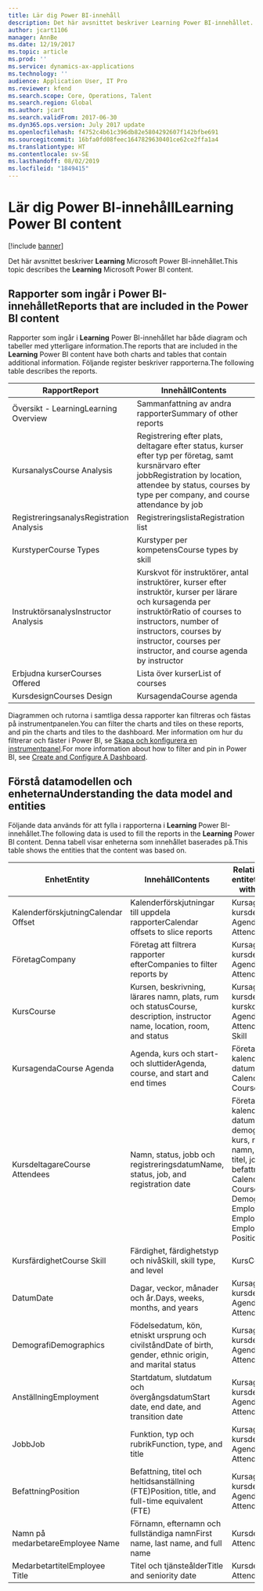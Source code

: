 ```yaml
---
title: Lär dig Power BI-innehåll
description: Det här avsnittet beskriver Learning Power BI-innehållet.
author: jcart1106
manager: AnnBe
ms.date: 12/19/2017
ms.topic: article
ms.prod: ''
ms.service: dynamics-ax-applications
ms.technology: ''
audience: Application User, IT Pro
ms.reviewer: kfend
ms.search.scope: Core, Operations, Talent
ms.search.region: Global
ms.author: jcart
ms.search.validFrom: 2017-06-30
ms.dyn365.ops.version: July 2017 update
ms.openlocfilehash: f4752c4b61c396db82e5804292607f142bfbe691
ms.sourcegitcommit: 16bfa0fd08feec1647829630401ce62ce2ffa1a4
ms.translationtype: HT
ms.contentlocale: sv-SE
ms.lasthandoff: 08/02/2019
ms.locfileid: "1849415"
---
```

# <a name="learning-power-bi-content"></a><span data-ttu-id="2f80e-103">Lär dig Power BI-innehåll</span><span class="sxs-lookup"><span data-stu-id="2f80e-103">Learning Power BI content</span></span>

[!include [banner](../includes/banner.md)]

<span data-ttu-id="2f80e-104">Det här avsnittet beskriver **Learning** Microsoft Power BI-innehållet.</span><span class="sxs-lookup"><span data-stu-id="2f80e-104">This topic describes the **Learning** Microsoft Power BI content.</span></span>

## <a name="reports-that-are-included-in-the-power-bi-content"></a><span data-ttu-id="2f80e-105">Rapporter som ingår i Power BI-innehållet</span><span class="sxs-lookup"><span data-stu-id="2f80e-105">Reports that are included in the Power BI content</span></span>

<span data-ttu-id="2f80e-106">Rapporter som ingår i **Learning** Power BI-innehållet har både diagram och tabeller med ytterligare information.</span><span class="sxs-lookup"><span data-stu-id="2f80e-106">The reports that are included in the **Learning** Power BI content have both charts and tables that contain additional information.</span></span> <span data-ttu-id="2f80e-107">Följande register beskriver rapporterna.</span><span class="sxs-lookup"><span data-stu-id="2f80e-107">The following table describes the reports.</span></span>

| <span data-ttu-id="2f80e-108">Rapport</span><span class="sxs-lookup"><span data-stu-id="2f80e-108">Report</span></span>                | <span data-ttu-id="2f80e-109">Innehåll</span><span class="sxs-lookup"><span data-stu-id="2f80e-109">Contents</span></span> |
|-----------------------|----------|
| <span data-ttu-id="2f80e-110">Översikt - Learning</span><span class="sxs-lookup"><span data-stu-id="2f80e-110">Learning Overview</span></span>     | <span data-ttu-id="2f80e-111">Sammanfattning av andra rapporter</span><span class="sxs-lookup"><span data-stu-id="2f80e-111">Summary of other reports</span></span> |
| <span data-ttu-id="2f80e-112">Kursanalys</span><span class="sxs-lookup"><span data-stu-id="2f80e-112">Course Analysis</span></span>       | <span data-ttu-id="2f80e-113">Registrering efter plats, deltagare efter status, kurser efter typ per företag, samt kursnärvaro efter jobb</span><span class="sxs-lookup"><span data-stu-id="2f80e-113">Registration by location, attendee by status, courses by type per company, and course attendance by job</span></span> |
| <span data-ttu-id="2f80e-114">Registreringsanalys</span><span class="sxs-lookup"><span data-stu-id="2f80e-114">Registration Analysis</span></span> | <span data-ttu-id="2f80e-115">Registreringslista</span><span class="sxs-lookup"><span data-stu-id="2f80e-115">Registration list</span></span> |
| <span data-ttu-id="2f80e-116">Kurstyper</span><span class="sxs-lookup"><span data-stu-id="2f80e-116">Course Types</span></span>          | <span data-ttu-id="2f80e-117">Kurstyper per kompetens</span><span class="sxs-lookup"><span data-stu-id="2f80e-117">Course types by skill</span></span> |
| <span data-ttu-id="2f80e-118">Instruktörsanalys</span><span class="sxs-lookup"><span data-stu-id="2f80e-118">Instructor Analysis</span></span>   | <span data-ttu-id="2f80e-119">Kurskvot för instruktörer, antal instruktörer, kurser efter instruktör, kurser per lärare och kursagenda per instruktör</span><span class="sxs-lookup"><span data-stu-id="2f80e-119">Ratio of courses to instructors, number of instructors, courses by instructor, courses per instructor, and course agenda by instructor</span></span> |
| <span data-ttu-id="2f80e-120">Erbjudna kurser</span><span class="sxs-lookup"><span data-stu-id="2f80e-120">Courses Offered</span></span>       | <span data-ttu-id="2f80e-121">Lista över kurser</span><span class="sxs-lookup"><span data-stu-id="2f80e-121">List of courses</span></span> |
| <span data-ttu-id="2f80e-122">Kursdesign</span><span class="sxs-lookup"><span data-stu-id="2f80e-122">Courses Design</span></span>        | <span data-ttu-id="2f80e-123">Kursagenda</span><span class="sxs-lookup"><span data-stu-id="2f80e-123">Course agenda</span></span> |

<span data-ttu-id="2f80e-124">Diagrammen och rutorna i samtliga dessa rapporter kan filtreras och fästas på instrumentpanelen.</span><span class="sxs-lookup"><span data-stu-id="2f80e-124">You can filter the charts and tiles on these reports, and pin the charts and tiles to the dashboard.</span></span> <span data-ttu-id="2f80e-125">Mer information om hur du filtrerar och fäster i Power BI, se [Skapa och konfigurera en instrumentpanel](https://powerbi.microsoft.com/guided-learning/powerbi-learning-4-2-create-configure-dashboards).</span><span class="sxs-lookup"><span data-stu-id="2f80e-125">For more information about how to filter and pin in Power BI, see [Create and Configure A Dashboard](https://powerbi.microsoft.com/guided-learning/powerbi-learning-4-2-create-configure-dashboards).</span></span>

## <a name="understanding-the-data-model-and-entities"></a><span data-ttu-id="2f80e-126">Förstå datamodellen och enheterna</span><span class="sxs-lookup"><span data-stu-id="2f80e-126">Understanding the data model and entities</span></span>

<span data-ttu-id="2f80e-127">Följande data används för att fylla i rapporterna i **Learning** Power BI-innehållet.</span><span class="sxs-lookup"><span data-stu-id="2f80e-127">The following data is used to fill the reports in the **Learning** Power BI content.</span></span> <span data-ttu-id="2f80e-128">Denna tabell visar enheterna som innehållet baserades på.</span><span class="sxs-lookup"><span data-stu-id="2f80e-128">This table shows the entities that the content was based on.</span></span>

| <span data-ttu-id="2f80e-129">Enhet</span><span class="sxs-lookup"><span data-stu-id="2f80e-129">Entity</span></span>           | <span data-ttu-id="2f80e-130">Innehåll</span><span class="sxs-lookup"><span data-stu-id="2f80e-130">Contents</span></span>                                                         | <span data-ttu-id="2f80e-131">Relationer med andra entiteter</span><span class="sxs-lookup"><span data-stu-id="2f80e-131">Relationships with other entities</span></span> |
|------------------|------------------------------------------------------------------|-----------------------------------|
| <span data-ttu-id="2f80e-132">Kalenderförskjutning</span><span class="sxs-lookup"><span data-stu-id="2f80e-132">Calendar Offset</span></span>  | <span data-ttu-id="2f80e-133">Kalenderförskjutningar till uppdela rapporter</span><span class="sxs-lookup"><span data-stu-id="2f80e-133">Calendar offsets to slice reports</span></span>                                | <span data-ttu-id="2f80e-134">Kursagenda, kursdeltagare</span><span class="sxs-lookup"><span data-stu-id="2f80e-134">Course Agenda, Course Attendees</span></span> |
| <span data-ttu-id="2f80e-135">Företag</span><span class="sxs-lookup"><span data-stu-id="2f80e-135">Company</span></span>          | <span data-ttu-id="2f80e-136">Företag att filtrera rapporter efter</span><span class="sxs-lookup"><span data-stu-id="2f80e-136">Companies to filter reports by</span></span>                                   | <span data-ttu-id="2f80e-137">Kursagenda, kursdeltagare</span><span class="sxs-lookup"><span data-stu-id="2f80e-137">Course Agenda, Course Attendees</span></span> |
| <span data-ttu-id="2f80e-138">Kurs</span><span class="sxs-lookup"><span data-stu-id="2f80e-138">Course</span></span>           | <span data-ttu-id="2f80e-139">Kursen, beskrivning, lärares namn, plats, rum och status</span><span class="sxs-lookup"><span data-stu-id="2f80e-139">Course, description, instructor name, location, room, and status</span></span> | <span data-ttu-id="2f80e-140">Kursagenda, kursdeltagare, kurskompetens</span><span class="sxs-lookup"><span data-stu-id="2f80e-140">Course Agenda, Course Attendees, Course Skill</span></span> |
| <span data-ttu-id="2f80e-141">Kursagenda</span><span class="sxs-lookup"><span data-stu-id="2f80e-141">Course Agenda</span></span>    | <span data-ttu-id="2f80e-142">Agenda, kurs och start- och sluttider</span><span class="sxs-lookup"><span data-stu-id="2f80e-142">Agenda, course, and start and end times</span></span>                          | <span data-ttu-id="2f80e-143">Företaget, kalenderförskjutning, datum, kurs</span><span class="sxs-lookup"><span data-stu-id="2f80e-143">Company, Calendar Offset, Date, Course</span></span> |
| <span data-ttu-id="2f80e-144">Kursdeltagare</span><span class="sxs-lookup"><span data-stu-id="2f80e-144">Course Attendees</span></span> | <span data-ttu-id="2f80e-145">Namn, status, jobb och registreringsdatum</span><span class="sxs-lookup"><span data-stu-id="2f80e-145">Name, status, job, and registration date</span></span>                         | <span data-ttu-id="2f80e-146">Företag, kalenderförskjutning, datum, kurs, demografi, anställning, kurs, medarbetarens namn, medarbetares titel, jobb, befattning</span><span class="sxs-lookup"><span data-stu-id="2f80e-146">Company, Calendar Offset, Date, Course, Demographics, Employment, Course, Employee Name, Employee Title, Job, Position</span></span> |
| <span data-ttu-id="2f80e-147">Kursfärdighet</span><span class="sxs-lookup"><span data-stu-id="2f80e-147">Course Skill</span></span>     | <span data-ttu-id="2f80e-148">Färdighet, färdighetstyp och nivå</span><span class="sxs-lookup"><span data-stu-id="2f80e-148">Skill, skill type, and level</span></span>                                     | <span data-ttu-id="2f80e-149">Kurs</span><span class="sxs-lookup"><span data-stu-id="2f80e-149">Course</span></span> |
| <span data-ttu-id="2f80e-150">Datum</span><span class="sxs-lookup"><span data-stu-id="2f80e-150">Date</span></span>             | <span data-ttu-id="2f80e-151">Dagar, veckor, månader och år.</span><span class="sxs-lookup"><span data-stu-id="2f80e-151">Days, weeks, months, and years</span></span>                                   | <span data-ttu-id="2f80e-152">Kursagenda, kursdeltagare</span><span class="sxs-lookup"><span data-stu-id="2f80e-152">Course Agenda, Course Attendees</span></span> |
| <span data-ttu-id="2f80e-153">Demografi</span><span class="sxs-lookup"><span data-stu-id="2f80e-153">Demographics</span></span>     | <span data-ttu-id="2f80e-154">Födelsedatum, kön, etniskt ursprung och civilstånd</span><span class="sxs-lookup"><span data-stu-id="2f80e-154">Date of birth, gender, ethnic origin, and marital status</span></span>         | <span data-ttu-id="2f80e-155">Kursagenda, kursdeltagare</span><span class="sxs-lookup"><span data-stu-id="2f80e-155">Course Agenda, Course Attendees</span></span> |
| <span data-ttu-id="2f80e-156">Anställning</span><span class="sxs-lookup"><span data-stu-id="2f80e-156">Employment</span></span>       | <span data-ttu-id="2f80e-157">Startdatum, slutdatum och övergångsdatum</span><span class="sxs-lookup"><span data-stu-id="2f80e-157">Start date, end date, and transition date</span></span>                        | <span data-ttu-id="2f80e-158">Kursagenda, kursdeltagare</span><span class="sxs-lookup"><span data-stu-id="2f80e-158">Course Agenda, Course Attendees</span></span> |
| <span data-ttu-id="2f80e-159">Jobb</span><span class="sxs-lookup"><span data-stu-id="2f80e-159">Job</span></span>              | <span data-ttu-id="2f80e-160">Funktion, typ och rubrik</span><span class="sxs-lookup"><span data-stu-id="2f80e-160">Function, type, and title</span></span>                                        | <span data-ttu-id="2f80e-161">Kursagenda, kursdeltagare</span><span class="sxs-lookup"><span data-stu-id="2f80e-161">Course Agenda, Course Attendees</span></span> |
| <span data-ttu-id="2f80e-162">Befattning</span><span class="sxs-lookup"><span data-stu-id="2f80e-162">Position</span></span>         | <span data-ttu-id="2f80e-163">Befattning, titel och heltidsanställning (FTE)</span><span class="sxs-lookup"><span data-stu-id="2f80e-163">Position, title, and full-time equivalent (FTE)</span></span>                  | <span data-ttu-id="2f80e-164">Kursagenda, kursdeltagare</span><span class="sxs-lookup"><span data-stu-id="2f80e-164">Course Agenda, Course Attendees</span></span> |
| <span data-ttu-id="2f80e-165">Namn på medarbetare</span><span class="sxs-lookup"><span data-stu-id="2f80e-165">Employee Name</span></span>    | <span data-ttu-id="2f80e-166">Förnamn, efternamn och fullständiga namn</span><span class="sxs-lookup"><span data-stu-id="2f80e-166">First name, last name, and full name</span></span>                             | <span data-ttu-id="2f80e-167">Kursdeltagare</span><span class="sxs-lookup"><span data-stu-id="2f80e-167">Course Attendees</span></span> |
| <span data-ttu-id="2f80e-168">Medarbetartitel</span><span class="sxs-lookup"><span data-stu-id="2f80e-168">Employee Title</span></span>   | <span data-ttu-id="2f80e-169">Titel och tjänsteålder</span><span class="sxs-lookup"><span data-stu-id="2f80e-169">Title and seniority date</span></span>                                         | <span data-ttu-id="2f80e-170">Kursdeltagare</span><span class="sxs-lookup"><span data-stu-id="2f80e-170">Course Attendees</span></span> |
